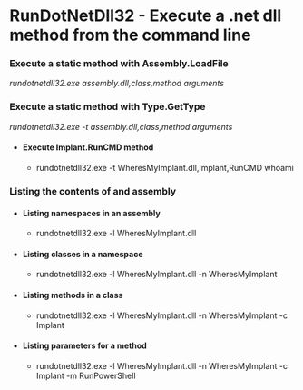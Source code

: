 # RunDotNetDll32 - Execute a .net dll method from the command line

### Execute a static method with Assembly.LoadFile
*rundotnetdll32.exe assembly.dll,class,method arguments*

### Execute a static method with Type.GetType
*rundotnetdll32.exe -t assembly.dll,class,method arguments*

* #### Execute Implant.RunCMD method <br>
  * rundotnetdll32.exe -t WheresMyImplant.dll,Implant,RunCMD whoami

### Listing the contents of and assembly

* #### Listing namespaces in an assembly
  * rundotnetdll32.exe -l WheresMyImplant.dll
  
* #### Listing classes in a namespace
  * rundotnetdll32.exe -l WheresMyImplant.dll -n WheresMyImplant
    
* #### Listing methods in a class
  * rundotnetdll32.exe -l WheresMyImplant.dll -n WheresMyImplant -c Implant
    
* #### Listing parameters for a method
  * rundotnetdll32.exe -l WheresMyImplant.dll -n WheresMyImplant -c Implant -m RunPowerShell
